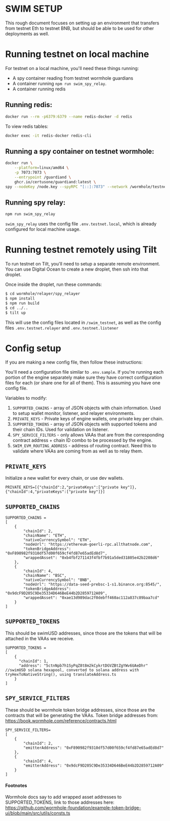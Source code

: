 # SWIM SETUP
This rough document focuses on setting up an environment that transfers from testnet Eth to testnet BNB, but should
be able to be used for other deployments as well.

# Running testnet on local machine

For testnet on a local machine, you'll need these things running:
- A spy container reading from testnet wormhole guardians
- A container running `npm run swim_spy_relay`.
- A container running redis

## Running redis:
```bash
docker run --rm -p6379:6379 --name redis-docker -d redis
```
To view redis tables:
```bash
docker exec -it redis-docker redis-cli
```

## Running a spy container on testnet wormhole:

```bash
docker run \
    --platform=linux/amd64 \
    -p 7073:7073 \
    --entrypoint /guardiand \
    ghcr.io/certusone/guardiand:latest \
spy --nodeKey /node.key --spyRPC "[::]:7073" --network /wormhole/testnet/2/1 --bootstrap /dns4/wormhole-testnet-v2-bootstrap.certus.one/udp/8999/quic/p2p/12D3KooWBY9ty9CXLBXGQzMuqkziLntsVcyz4pk1zWaJRvJn6Mmt
```

## Running spy relay:
```bash
npm run swim_spy_relay
```
`swim_spy_relay` uses the config file `.env.testnet.local`, which is already configured for local machine usage.

# Running testnet remotely using Tilt

To run testnet on Tilt, you'll need to setup a separate remote environment. You can use Digital Ocean to create a new droplet, then ssh into that droplet.

Once inside the droplet, run these commands:
```bash
$ cd wormhole/relayer/spy_relayer
$ npm install
$ npm run build
$ cd ../..
$ tilt up
```
This will use the config files located in `/swim_testnet`, as well as the config files `.env.testnet.relayer` and `.env.testnet.listener`

# Config setup

If you are making a new config file, then follow these instructions:

You'll need a configuration file similar to `.env.sample`. If you're running each portion of the engine separately make sure
they have correct configuration files for each (or share one for all of them). This is assuming you have one config file.

Variables to modify:
1. `SUPPORTED_CHAINS` - array of JSON objects with chain information. Used to setup wallet monitor, listener, and relayer environments.
2. `PRIVATE_KEYS` - Private keys of engine wallets, one private key per chain.
3. `SUPPORTED_TOKENS` - array of JSON objects with supported tokens and their chain IDs. Used for validation on listener.
4. `SPY_SERVICE_FILTERS` - only allows VAAs that are from the corresponding contract address + chain ID combo to be processed by the engine.
5. `SWIM_EVM_ROUTING_ADDRESS` - address of routing contract. Need this to validate where VAAs are coming from as well as to relay them.


## `PRIVATE_KEYS`
Initialize a new wallet for every chain, or use dev wallets.
```
PRIVATE_KEYS=[{"chainId":2,"privateKeys":["private key"]},{"chainId":4,"privateKeys":["private key"]}]
```

## `SUPPORTED_CHAINS`
```
SUPPORTED_CHAINS =
[
    {
        "chainId": 2,
        "chainName": "ETH",
        "nativeCurrencySymbol": "ETH",
        "nodeUrl": "https://ethereum-goerli-rpc.allthatnode.com",
        "tokenBridgeAddress": "0xF890982f9310df57d00f659cf4fd87e65adEd8d7",
        "wrappedAsset": "0xb4fbf271143f4fbf7b91a5ded31805e42b2208d6"
    },
    {
        "chainId": 4,
        "chainName": "BSC",
        "nativeCurrencySymbol": "BNB",
        "nodeUrl": "https://data-seed-prebsc-1-s1.binance.org:8545/",
        "tokenBridgeAddress": "0x9dcF9D205C9De35334D646BeE44b2D2859712A09",
        "wrappedAsset": "0xae13d989dac2f0debff460ac112a837c89baa7cd"
    }
]
```

## `SUPPORTED_TOKENS`
This should be swimUSD addresses, since those are the tokens that will be attached in the VAAs we receive.
```
SUPPORTED_TOKENS =
[
    {
      "chainId": 1,
      "address": "5ctnNpb7h1SyPqZ8t8m2kCykrtDGVZBtZgYWv6UAeDhr"  //swimUSD solana hexapool, converted to solana address with tryHexToNativeString(), using translateAddress.ts
    }
]
```

## `SPY_SERVICE_FILTERS`
These should be wormhole token bridge addresses, since those are the contracts that will be generating the VAAs.
Token bridge addresses from: https://book.wormhole.com/reference/contracts.html
```
SPY_SERVICE_FILTERS=
[
    {
        "chainId": 2,
        "emitterAddress": "0xF890982f9310df57d00f659cf4fd87e65adEd8d7"
    },
    {
        "chainId": 4,
        "emitterAddress": "0x9dcF9D205C9De35334D646BeE44b2D2859712A09"
    }
]
```

#### Footnotes
Wormhole docs say to add wrapped asset addresses to SUPPORTED_TOKENS, link to those addresses here: https://github.com/wormhole-foundation/example-token-bridge-ui/blob/main/src/utils/consts.ts

